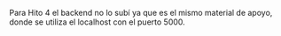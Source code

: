 Para Hito 4 el backend no lo subí ya que es el mismo material de apoyo, donde se utiliza el localhost con el puerto 5000.
